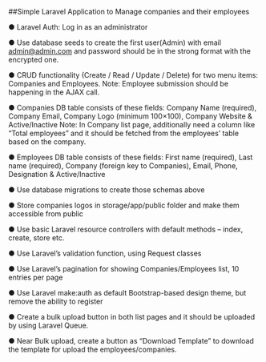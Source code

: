 ##Simple Laravel Application to Manage companies and their employees 

● Laravel Auth: Log in as an administrator

● Use database seeds to create the first user(Admin) with email admin@admin.com and password should be in the strong format with the encrypted one.

● CRUD functionality (Create / Read / Update / Delete) for two menu items: Companies and Employees.
 Note: Employee submission should be happening in the AJAX call.

● Companies DB table consists of these fields: Company Name (required), Company Email, Company Logo (minimum 100×100), Company Website & Active/Inactive 
Note: In Company list page, additionally need a column like “Total employees” and it should be fetched from the employees’ table based on the company.

● Employees DB table consists of these fields: First name (required), Last name (required), Company (foreign key to Companies), Email, Phone, Designation & Active/Inactive

● Use database migrations to create those schemas above 

● Store companies logos in storage/app/public folder and make them accessible from public 

● Use basic Laravel resource controllers with default methods – index, create, store etc.

● Use Laravel’s validation function, using Request classes 

● Use Laravel’s pagination for showing Companies/Employees list, 10 entries per page

● Use Laravel make:auth as default Bootstrap-based design theme, but remove the ability to register

● Create a bulk upload button in both list pages and it should be uploaded by using Laravel Queue.

● Near Bulk upload, create a button as “Download Template” to download the template for upload the 
employees/companies. 

